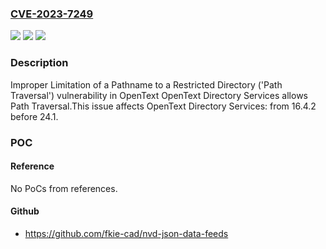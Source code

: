### [CVE-2023-7249](https://cve.mitre.org/cgi-bin/cvename.cgi?name=CVE-2023-7249)
![](https://img.shields.io/static/v1?label=Product&message=OpenText%20Directory%20Services&color=blue)
![](https://img.shields.io/static/v1?label=Version&message=16.4.2%3C%2024.1%20&color=brighgreen)
![](https://img.shields.io/static/v1?label=Vulnerability&message=CWE-22%20Improper%20Limitation%20of%20a%20Pathname%20to%20a%20Restricted%20Directory%20('Path%20Traversal')&color=brighgreen)

### Description

Improper Limitation of a Pathname to a Restricted Directory ('Path Traversal') vulnerability in OpenText OpenText Directory Services allows Path Traversal.This issue affects OpenText Directory Services: from 16.4.2 before 24.1.

### POC

#### Reference
No PoCs from references.

#### Github
- https://github.com/fkie-cad/nvd-json-data-feeds


